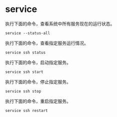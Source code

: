 # service

执行下面的命令，查看系统中所有服务现在的运行状态。

```
service --status-all
```

执行下面的命令，查看指定服务运行情况。

```
service ssh status
```

执行下面的命令，启动指定服务。

```
service ssh start
```

执行下面的命令，停止指定服务。

```
service ssh stop
```

执行下面的命令，重启指定服务。

```
service ssh restart
```


